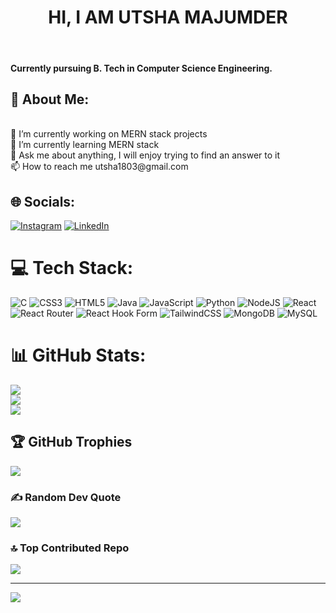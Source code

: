 <h1 align = "center"> HI, I AM UTSHA MAJUMDER </h1>
<br>
<h4> Currently pursuing B. Tech in Computer Science Engineering.</h4>
<h2>💫 About Me:</h2>
<br>
🔭 I’m currently working on MERN stack projects<br>🌱 I’m currently learning MERN stack<br>💬 Ask me about anything, I will enjoy trying to find an answer to it<br>📫 How to reach me utsha1803@gmail.com


## 🌐 Socials:
[![Instagram](https://img.shields.io/badge/Instagram-%23E4405F.svg?logo=Instagram&logoColor=white)](https://instagram.com/_u_t_s_h_a_) [![LinkedIn](https://img.shields.io/badge/LinkedIn-%230077B5.svg?logo=linkedin&logoColor=white)](https://linkedin.com/in/utsha-majumder18032004) 

# 💻 Tech Stack:
![C](https://img.shields.io/badge/c-%2300599C.svg?style=for-the-badge&logo=c&logoColor=white) ![CSS3](https://img.shields.io/badge/css3-%231572B6.svg?style=for-the-badge&logo=css3&logoColor=white) ![HTML5](https://img.shields.io/badge/html5-%23E34F26.svg?style=for-the-badge&logo=html5&logoColor=white) ![Java](https://img.shields.io/badge/java-%23ED8B00.svg?style=for-the-badge&logo=openjdk&logoColor=white) ![JavaScript](https://img.shields.io/badge/javascript-%23323330.svg?style=for-the-badge&logo=javascript&logoColor=%23F7DF1E) ![Python](https://img.shields.io/badge/python-3670A0?style=for-the-badge&logo=python&logoColor=ffdd54) ![NodeJS](https://img.shields.io/badge/node.js-6DA55F?style=for-the-badge&logo=node.js&logoColor=white) ![React](https://img.shields.io/badge/react-%2320232a.svg?style=for-the-badge&logo=react&logoColor=%2361DAFB) ![React Router](https://img.shields.io/badge/React_Router-CA4245?style=for-the-badge&logo=react-router&logoColor=white) ![React Hook Form](https://img.shields.io/badge/React%20Hook%20Form-%23EC5990.svg?style=for-the-badge&logo=reacthookform&logoColor=white) ![TailwindCSS](https://img.shields.io/badge/tailwindcss-%2338B2AC.svg?style=for-the-badge&logo=tailwind-css&logoColor=white) ![MongoDB](https://img.shields.io/badge/MongoDB-%234ea94b.svg?style=for-the-badge&logo=mongodb&logoColor=white) ![MySQL](https://img.shields.io/badge/mysql-4479A1.svg?style=for-the-badge&logo=mysql&logoColor=white)
# 📊 GitHub Stats:
![](https://github-readme-stats.vercel.app/api?username=Utsha-18&theme=dark&hide_border=true&include_all_commits=true&count_private=true)<br/>
![](https://github-readme-streak-stats.herokuapp.com/?user=Utsha-18&theme=dark&hide_border=true)<br/>
![](https://github-readme-stats.vercel.app/api/top-langs/?username=Utsha-18&theme=dark&hide_border=true&include_all_commits=true&count_private=true&layout=compact)

## 🏆 GitHub Trophies
![](https://github-profile-trophy.vercel.app/?username=Utsha-18&theme=flat&no-frame=true&no-bg=false&margin-w=4)

### ✍️ Random Dev Quote
![](https://quotes-github-readme.vercel.app/api?type=horizontal&theme=radical)

### 🔝 Top Contributed Repo
![](https://github-contributor-stats.vercel.app/api?username=Utsha-18&limit=5&theme=tokyonight&combine_all_yearly_contributions=true)

---
[![](https://visitcount.itsvg.in/api?id=Utsha-18&icon=0&color=9)](https://visitcount.itsvg.in)

<!-- Proudly created with GPRM ( https://gprm.itsvg.in ) -->